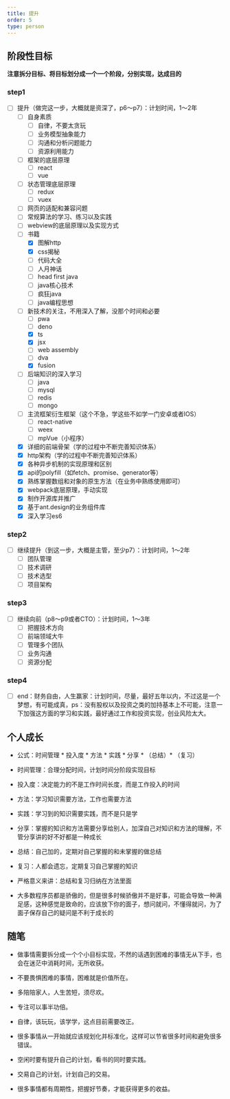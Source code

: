 ```yaml
---
title: 提升
order: 5
type: person
---
```

## 阶段性目标

**注意拆分目标、将目标划分成一个一个阶段，分别实现，达成目的**

### step1

- [ ] 提升（做完这一步，大概就是资深了，p6～p7）：计划时间，1～2年
  - [ ] 自身素质
    - [ ] 自律，不要太贪玩
    - [ ] 业务模型抽象能力
    - [ ] 沟通和分析问题能力
    - [ ] 资源利用能力
  - [ ] 框架的底层原理
    - [ ] react
    - [ ] vue
  - [ ] 状态管理底层原理
    - [ ] redux
    - [ ] vuex
  - [ ] 网页的适配和兼容问题
  - [ ] 常规算法的学习、练习以及实践
  - [ ] webview的底层原理以及实现方式
  - [ ] 书籍
    - [x] 图解http
    - [x] css揭秘
    - [ ] 代码大全
    - [ ] 人月神话
    - [ ] head first java
    - [ ] java核心技术
    - [ ] 疯狂java
    - [ ] java编程思想
  - [ ] 新技术的关注，不用深入了解，没那个时间和必要
    - [ ] pwa
    - [ ] deno
    - [x] ts
    - [x] jsx
    - [ ] web assembly
    - [ ] dva
    - [x] fusion
  - [ ] 后端知识的深入学习
    - [ ] java
    - [ ] mysql
    - [ ] redis
    - [ ] mongo
  - [ ] 主流框架衍生框架（这个不急，学这些不如学一门安卓或者IOS）
    - [ ] react-native
    - [ ] weex
    - [ ] mpVue（小程序）
  - [x] 详细的前端骨架（学的过程中不断完善知识体系）
  - [x] http架构（学的过程中不断完善知识体系）
  - [x] 各种异步机制的实现原理和区别
  - [x] api的polyfill（如fetch、promise、generator等）
  - [x] 熟练掌握数组和对象的原生方法（在业务中熟练使用即可）
  - [x] webpack底层原理，手动实现
  - [x] 制作开源库并推广
  - [x] 基于ant.design的业务组件库
  - [x] 深入学习es6

### step2

- [ ] 继续提升（到这一步，大概是主管，至少p7）：计划时间，1～2年
  - [ ] 团队管理
  - [ ] 技术调研
  - [ ] 技术选型
  - [ ] 项目架构

### step3

- [ ] 继续向前（p8～p9或者CTO）：计划时间，1～3年
  - [ ] 把握技术方向
  - [ ] 前端领域大牛
  - [ ] 管理多个团队
  - [ ] 业务沟通
  - [ ] 资源分配

### step4

- [ ] end：财务自由，人生赢家：计划时间，尽量，最好五年以内，不过这是一个梦想，有可能成真，ps：没有股权以及投资之类的加持基本上不可能，注意一下加强这方面的学习和实践，最好通过工作和投资实现，创业风险太大。

## 个人成长

- 公式：时间管理 * 投入度 * 方法 * 实践 * 分享 * （总结）* （复习）

- 时间管理：合理分配时间，计划时间分阶段实现目标
- 投入度：决定能力的不是工作时间长度，而是工作投入的时间
- 方法：学习知识需要方法，工作也需要方法
- 实践：学习到的知识需要实践，而不是只是学
- 分享：掌握的知识和方法需要分享给别人，加深自己对知识和方法的理解，不管分享讲的好不好都是一种成长

- 总结：自己加的，定期对自己掌握的和未掌握的做总结
- 复习：人都会遗忘，定期复习自己掌握的知识

- 严格意义来讲：总结和复习归纳在方法里面

- 大多数程序员都是骄傲的，但是很多时候骄傲并不是好事，可能会导致一种满足感，这种感觉是致命的，应该放下你的面子，想问就问，不懂得就问，为了面子保存自己的疑问是不利于成长的

## 随笔

- 做事情需要拆分成一个个小目标实现，不然的话遇到困难的事情无从下手，也会在迷茫中消耗时间，无所收获。

- 不要畏惧困难的事情，困难就是价值所在。

- 多陪陪家人，人生苦短，须尽欢。

- 专注可以事半功倍。

- 自律，该玩玩，该学学，这点目前需要改正。

- 很多事情从一开始就应该规划化并标准化，这样可以节省很多时间和避免很多错误。

- 空闲时要有提升自己的计划，看书的同时要实践。

- 交易自己的计划，计划自己的交易。

- 很多事情都有周期性，把握好节奏，才能获得更多的收益。